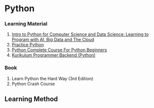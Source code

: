 # Python

### Learning Material

1. [Intro to Python for Computer Science and Data Science: Learning to Program with AI, Big Data and The Cloud](https://learning.oreilly.com/library/view/intro-to-python/9780135404799/)
2. [Practice Python](https://www.hackerrank.com/domains/python?filters%5Bsubdomains%5D%5B%5D=py-introduction)
3. [Python Complete Course For Python Beginners](https://www.udemy.com/course/python-complete-course-for-beginners/)
4. [Kurikulum Programmer Backend \(Python\)](https://wellytambunan.medium.com/kurikulum-programmer-backend-41df7ff1cb05)

### Book

1. Learn Python the Hard Way \(3rd Edition\)
2. Python Crash Course



## Learning Method



